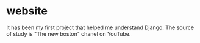 # website
It has been my first project that helped me understand Django. The source of study is "The new boston" chanel on YouTube.
